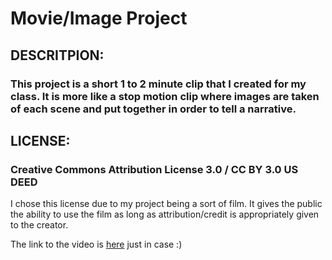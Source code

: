 # Movie/Image Project

## DESCRITPION:
### This project is a short 1 to 2 minute clip that I created for my class. It is more like a stop motion clip where images are taken of each scene and put together in order to tell a narrative. 

## LICENSE:
### Creative Commons Attribution License 3.0 / CC BY 3.0 US DEED

I chose this license due to my project being a sort of film. It gives the public the ability to use the film as long as attribution/credit is appropriately given to the creator.

The link to the video is [here]( -- ) just in case :) 

